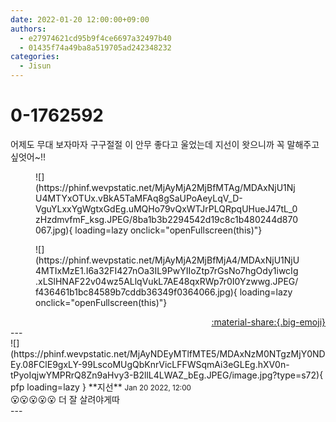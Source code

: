 ```yaml
---
date: 2022-01-20 12:00:00+09:00
authors:
  - e27974621cd95b9f4ce6697a32497b40
  - 01435f74a49ba8a519705ad242348232
categories:
  - Jisun
---
```


# 0-1762592

<div class="post-container" markdown="1">
<div class="content-container md-sidebar__scrollwrap" markdown="1">

어제도 무대 보자마자 구구절절 이 안무 좋다고 울었는데 지선이 왓으니까 꼭 말해주고 싶엇어~!! 
<figure markdown="1">
![](https://phinf.wevpstatic.net/MjAyMjA2MjBfMTAg/MDAxNjU1NjU4MTYxOTUx.vBkA5TaMFAq8gSaUPoAeyLqV_D-VguYLxxYgWgtxGdEg.uMQHo79vQxWTJrPLQRpqUHueJ47tL_0zHzdmvfmF_ksg.JPEG/8ba1b3b2294542d19c8c1b480244d870067.jpg){ loading=lazy onclick="openFullscreen(this)"}
</figure>

<figure markdown="1">
![](https://phinf.wevpstatic.net/MjAyMjA2MjBfMjA4/MDAxNjU1NjU4MTIxMzE1.I6a32FI427nOa3IL9PwYIIoZtp7rGsNo7hgOdy1iwcIg.xLSlHNAF22v04wz5ALlqVukL7AE48qxRWp7r0I0Yzwwg.JPEG/f436461b1bc84589b7cddb36349f0364066.jpg){ loading=lazy onclick="openFullscreen(this)"}
</figure>


</div>
</div>

<div style="text-align: right;" markdown="1">
<a href="https://weverse.io/fromis9/fanpost/0-1762592" style="text-align: right;">:material-share:{.big-emoji}</a>
</div>
---

<div class="comments-container md-sidebar__scrollwrap" markdown="1">
<div class="comment" markdown="1">
<div class='id-container' markdown="1">
![](https://phinf.wevpstatic.net/MjAyNDEyMTlfMTE5/MDAxNzM0NTgzMjY0NDEy.08FClE9gxLY-99LscoMUgQbKnrVicLFFWSqmAi3eGLEg.hXV0n-tPyoIqjwYMPRrQ8Zn9aHvy3-B2llL4LWAZ_bEg.JPEG/image.jpg?type=s72){ pfp loading=lazy }
**<span class="artist">지선</span>** <small>Jan 20 2022, 12:00</small><br>
</div>
<div class='comment-body' markdown="1">
😮😮😮😮😮 더 잘 살려야게따
</div>
</div>
</div>
---
